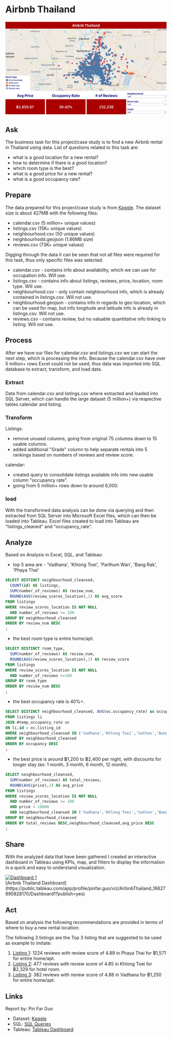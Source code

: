 # Airbnb Thailand
![CoverPage](https://github.com/PinfarGuo/AirbnbThailand/blob/main/AirbnbThailand_CoverPage.jpg)

## Ask
The business task for this project/case study is to find a new Airbnb rental in Thailand using data.
List of questions related to this task are:

 - what is a good location for a new rental?
 - how to determine if there is a good location?
 - which room type is the best?
 - what is a good price for a new rental?
 - what is a good occupancy rate?

## Prepare
The data prepared for this project/case study is from [Kaggle](https://www.kaggle.com/datasets/zhenhaosng/airbnb-in-thailand). The dataset size is about 427MB with the following files:

 - calendar.csv (5 million+ unique values)
 - listings.csv (15K+ unique values)
 - neighbourhood.csv (50 unique values)
 - neighbourhodd.geojson (1.86MB size)
 - reviews.csv (73K+ unique values)

Digging through the data it can be seen that not all files were required for this task, thus only specific files was selected.

 - calendar.csv - contains info about availability, which we can use for occupation info. Will use.
 - listings.csv - contains info about listings, reviews, price, location, room type. Will use.
 - neighbourhood.csv - only contain neighbourhood info, which is already contained in listings.csv. Will not use.
 - neighbourhood.geojson - contains info in regards to geo location, which can be used for map, but info longitude and latitude info is already in listings.csv. Will not use.
 - reviews.csv - contains review, but no valuable quantitative info linking to listing. Will not use.

## Process
After we have our files for calendar.csv and listings.csv we can start the next step, which is processing the info.
Because the calendar.csv have over 5 million+ rows Excel could not be used, thus data was imported into SQL database to extract, transform, and load data.

### Extract
Data from calendar.csv and listings.csv where extracted and loaded into SQL Server, which can handle the large dataset (5 million+) via respective tables calendar and listing.

### Transform
Listings:
 - remove unused columns, going from original 75 columns down to 15 usable columns.
 - added additional "Grade" column to help separate rentals into 5 rankings based on numbers of reviews and review score.

calendar:
- created query to consolidate listings available info into new usable column "occupancy rate". 
- going from 5 million+ rows down to around 6,000. 
 
### load
With the transformed data analysis can be done via querying and then extracted from SQL Server into Microsoft Excel files, which can then be loaded into Tableau.
Excel files created to load into Tableau are "listings_cleaned" and "occupancy_rate".

## Analyze
Based on Analysis in Excel, SQL, and Tableau:
- top 5 area are - 'Vadhana', 'Khlong Toei', 'Parthum Wan', 'Bang Rak', 'Phaya Thai'
```sql
SELECT DISTINCT neighbourhood_cleansed, 
  COUNT(id) AS listings, 
  SUM(number_of_reviews) AS review_num, 
  ROUND(AVG(review_scores_location),1) AS avg_score
FROM listings
WHERE review_scores_location IS NOT NULL  
  AND number_of_reviews >= 100
GROUP BY neighbourhood_cleansed
ORDER BY review_num DESC
;
```
- the best room type is entire home/apt.
```sql
SELECT DISTINCT room_type, 
  SUM(number_of_reviews) AS review_num, 
  ROUND(AVG(review_scores_location),1) AS review_score
FROM listings
WHERE review_scores_location IS NOT NULL 
  AND number_of_reviews >=100
GROUP BY room_type
ORDER BY review_num DESC
;
```
- the best occupancy rate is 40%+.
```sql
SELECT DISTINCT neighbourhood_cleansed, AVG(oc.occupancy_rate) as occupancy
FROM listings li
JOIN #temp_occupancy_rate oc
ON li.id = oc.listing_id
WHERE neighbourhood_cleansed IN ('Vadhana','Khlong Toei','Sathon','Bang Rak','Phaya Thai','Huai Khwang','Ratchathewi','Parthum Wan','Khlong San','Chatu Chak')
GROUP BY neighbourhood_cleansed
ORDER BY occupancy DESC
;
```
- the best price is around ฿1,200 to ฿2,400 per night, with discounts for longer stay (ex: 1 month, 3 month, 6 month, 12 month).
```sql
SELECT neighbourhood_cleansed, 
  SUM(number_of_reviews) AS total_reviews, 
  ROUND(AVG(price),2) AS avg_price
FROM listings
WHERE review_scores_location IS NOT NULL  
  AND number_of_reviews >= 100
  AND price < 10000
  AND neighbourhood_cleansed IN ('Vadhana','Khlong Toei','Sathon','Bang Rak','Phaya Thai','Huai Khwang','Ratchathewi','Parthum Wan','Khlong San','Chatu Chak')
GROUP BY neighbourhood_cleansed
ORDER BY total_reviews DESC,neighbourhood_cleansed,avg_price DESC
;
```

## Share
With the analyzed data that have been gathered I created an interactive dashboard in Tableau using KPIs, map, and filters to display the information in a quick and easy to understand visualization.
<div class='tableauPlaceholder' id='viz1682944127968' style='position: relative'><noscript><a href='#'><img alt='Dashboard 1 ' src='https:&#47;&#47;public.tableau.com&#47;static&#47;images&#47;Ai&#47;AirbnbThailand_16827895828170&#47;Dashboard1&#47;1_rss.png' style='border: none' /></a></noscript><object class='tableauViz'  style='display:none;'><param name='host_url' value='https%3A%2F%2Fpublic.tableau.com%2F' /> <param name='embed_code_version' value='3' /> <param name='site_root' value='' /><param name='name' value='AirbnbThailand_16827895828170&#47;Dashboard1' /><param name='tabs' value='no' /><param name='toolbar' value='yes' /><param name='static_image' value='https:&#47;&#47;public.tableau.com&#47;static&#47;images&#47;Ai&#47;AirbnbThailand_16827895828170&#47;Dashboard1&#47;1.png' /> <param name='animate_transition' value='yes' /><param name='display_static_image' value='yes' /><param name='display_spinner' value='yes' /><param name='display_overlay' value='yes' /><param name='display_count' value='yes' /><param name='language' value='en-US' /><param name='filter' value='publish=yes' /></object></div>                <script type='text/javascript'>                    var divElement = document.getElementById('viz1682944127968');                    var vizElement = divElement.getElementsByTagName('object')[0];                    if ( divElement.offsetWidth > 800 ) { vizElement.style.width='1200px';vizElement.style.height='727px';} else if ( divElement.offsetWidth > 500 ) { vizElement.style.width='1200px';vizElement.style.height='727px';} else { vizElement.style.width='100%';vizElement.style.height='1077px';}                     var scriptElement = document.createElement('script');                    scriptElement.src = 'https://public.tableau.com/javascripts/api/viz_v1.js';                    vizElement.parentNode.insertBefore(scriptElement, vizElement);                </script>
[Airbnb Thailand Dashboard](https://public.tableau.com/app/profile/pinfar.guo/viz/AirbnbThailand_16827895828170/Dashboard1?publish=yes)

## Act
Based on analysis the following recommendations are provided in terms of where to buy a new rental location:

The following 3 listings are the Top 3 listing that are suggested to be used as example to imitate:
 1. [Listing 1](https://www.airbnb.com/rooms/20869092): 1224 reviews with review score of 4.89 in Phaya Thai for ฿1,571 for entire home/apt.
 2. [Listing 2](https://www.airbnb.com/rooms/6013487): 477 reviews with review score of 4.85 in Khlong Toei for ฿2,329 for hotel room.
 3. [Listing 3](https://www.airbnb.com/rooms/7537579): 382 reviews with review score of 4.88 in Vadhana for ฿1,250 for entire home/apt.
 
 ## Links
 Report by: Pin Far Guo
 - Dataset: [Kaggle](https://www.kaggle.com/datasets/zhenhaosng/airbnb-in-thailand)
 - SQL: [SQL Queries](https://github.com/PinfarGuo/AirbnbThailand/blob/main/AirbnbThailand.sql)
 - Tableau: [Tableau Dashboard](https://public.tableau.com/app/profile/pinfar.guo/viz/AirbnbThailand_16827895828170/Dashboard1?publish=yes)
